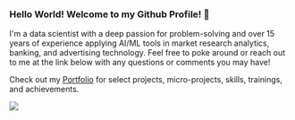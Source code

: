### Hello World! Welcome to my Github Profile! 👋

I'm a data scientist with a deep passion for problem-solving and over 15 years of experience applying AI/ML tools in market research analytics, banking, and advertising technology.  Feel free to poke around or reach out to me at the link below with any questions or comments you may have!

Check out my [Portfolio](https://japoeder.github.io/projects/) for select projects, micro-projects, skills, trainings, and achievements.

![](https://hit.yhype.me/github/profile?user_id=8039100)